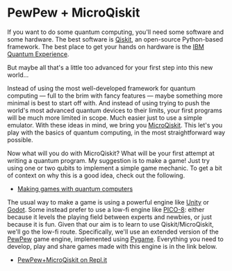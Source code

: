 # PewPew + MicroQiskit

If you want to do some quantum computing, you'll need some software and some hardware. The best software is [Qiskit](https://qiskit.org), an open-source Python-based framework. The best place to get your hands on hardware is the [IBM Quantum Experience](https://quantum-computing.ibm.com).

But maybe all that's a little too advanced for your first step into this new world...

Instead of using the most well-developed framework for quantum computing &mdash; full to the brim with fancy features &mdash; maybe something more minimal is best to start off with. And instead of using trying to push the world's most advanced quantum devices to their limits, your first programs will be much more limited in scope. Much easier just to use a simple emulator. With these ideas in mind, we bring you [MicroQiskit](https://github.com/qiskit-community/MicroQiskit). This let's you play with the basics of quantum computing, in the most straightforward way possible.

Now what will you do with MicroQiskit? What will be your first attempt at writing a quantum program. My suggestion is to make a game! Just try using one or two qubits to implement a simple game mechanic. To get a bit of context on why this is a good idea, check out the following.

* [Making games with quantum computers](https://medium.com/@decodoku/games-computers-and-quantum-84bfdd2c0fe0)

The usual way to make a game is using a powerful engine like [Unity](https://unity.com/) or [Godot](https://godotengine.org/). Some instead prefer to use a low-fi engine like [PICO-8](https://www.lexaloffle.com/pico-8.php): either because it levels the playing field between experts and newbies, or just because it is fun. Given that our aim is to learn to use Qiskit/MicroQiskit, we'll go the low-fi route. Specifically, we'll use an extended version of the [PewPew](https://github.com/pewpew-game/) game engine, implemented using [Pygame](https://github.com/pewpew-game/). Everything you need to develop, play and share games made with this engine is in the link below.

* [PewPew+MicroQiskit on Repl.it](https://repl.it/@quantum_jim/PewPewMicroQiskit)
